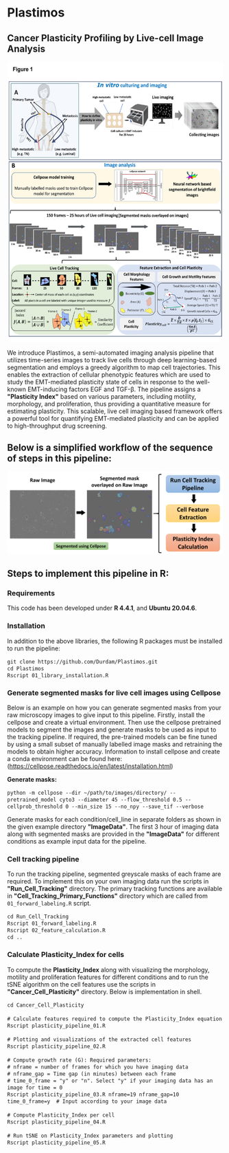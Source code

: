 # Plastimos
## Cancer Plasticity Profiling by Live-cell Image Analysis

![image_alt](https://github.com/Durdam/Plastimos/blob/99f2ce7e0e277627adc7a68fe7d5dd663a1561fa/Images/fig1.png)

We introduce Plastimos, a semi-automated imaging analysis pipeline that utilizes time-series images to track live cells through deep learning-based segmentation and employs a greedy algorithm to map cell trajectories. This enables the extraction of cellular phenotypic features which are used to study the EMT-mediated plasticity state of cells in response to the well-known EMT-inducing factors EGF and TGF-β. The pipeline assigns a **"Plasticity Index"** based on various parameters, including motility, morphology, and proliferation, thus providing a quantitative measure for estimating plasticity. This scalable, live cell imaging based framework offers a powerful tool for quantifying EMT-mediated plasticity and can be applied to high-throughput drug screening.

## Below is a simplified workflow of the sequence of steps in this pipeline:

![image_alt](https://github.com/Durdam/C2PLIA/blob/2459d9d60497a2d9eb586a501697a549d6a026c3/Images/workflow_image.png)

## Steps to implement this pipeline in R:
### Requirements
This code has been developed under **R 4.4.1**, and **Ubuntu 20.04.6**.
### Installation
In addition to the above libraries, the following R packages must be installed to run the pipeline:
```shell
git clone https://github.com/Durdam/Plastimos.git
cd Plastimos
Rscript 01_library_installation.R
```

### Generate segmented masks for live cell images using Cellpose
Below is an example on how you can generate segmented masks from your raw microscopy images to give input to this pipeline. 
Firstly, install the cellpose and create a virtual environment. Then use the cellpose pretrained models to segment the images and generate masks to be used as input to the tracking pipeline.
If required, the pre-trained models can be fine tuned by using a small subset of manually labelled image masks and retraining the models to obtain higher accuracy.
Information to install cellpose and create a conda environment can be found here: (https://cellpose.readthedocs.io/en/latest/installation.html)

**Generate masks:**
```shell
python -m cellpose --dir ~/path/to/images/directory/ --pretrained_model cyto3 --diameter 45 --flow_threshold 0.5 --cellprob_threshold 0 --min_size 15 --no_npy --save_tif --verbose
```
Generate masks for each condition/cell_line in separate folders as shown in the given example directory **"ImageData"**. The first 3 hour of imaging data along with segmented masks are provided in the **"ImageData"** for different conditions as example input data for the pipeline.

### Cell tracking pipeline
To run the tracking pipeline, segmented greyscale masks of each frame are required. To implement this on your own imaging data run the scripts in **"Run_Cell_Tracking"** directory. The primary tracking functions are available in **"Cell_Tracking_Primary_Functions"** directory which are called from `01_forward_labeling.R` script.
```shell
cd Run_Cell_Tracking
Rscript 01_forward_labeling.R
Rscript 02_feature_calculation.R
cd ..
```

### Calculate Plasticity_Index for cells
To compute the **Plasticity_Index** along with visualizing the morphology, motility and proliferation features for different conditions and to run the tSNE algorithm on the cell features use the scripts in **"Cancer_Cell_Plasticity"** directory. Below is implementation in shell.
```shell
cd Cancer_Cell_Plasticity

# Calculate features required to compute the Plasticity_Index equation
Rscript plasticity_pipeline_01.R

# Plotting and visualizations of the extracted cell features
Rscript plasticity_pipeline_02.R

# Compute growth rate (G): Required parameters:
# nframe = number of frames for which you have imaging data
# nframe_gap = Time gap (in minutes) between each frame
# time_0_frame = "y" or "n". Select "y" if your imaging data has an image for time = 0
Rscript plasticity_pipeline_03.R nframe=19 nframe_gap=10 time_0_frame=y  # Input according to your image data

# Compute Plasticity_Index per cell
Rscript plasticity_pipeline_04.R

# Run tSNE on Plasticity_Index parameters and plotting
Rscript plasticity_pipeline_05.R
```






